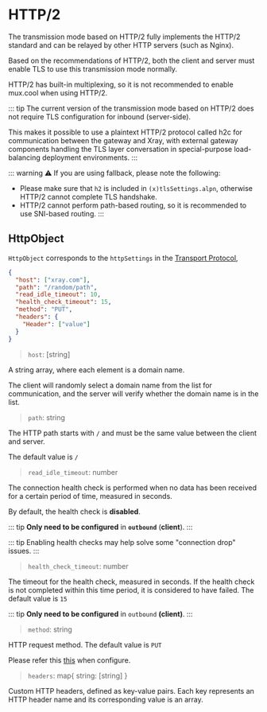 # HTTP/2

The transmission mode based on HTTP/2 fully implements the HTTP/2 standard and can be relayed by other HTTP servers (such as Nginx).

Based on the recommendations of HTTP/2, both the client and server must enable TLS to use this transmission mode normally.

HTTP/2 has built-in multiplexing, so it is not recommended to enable mux.cool when using HTTP/2.

::: tip
The current version of the transmission mode based on HTTP/2 does not require TLS configuration for inbound (server-side). 

This makes it possible to use a plaintext HTTP/2 protocol called h2c for communication between the gateway and Xray, with external gateway components handling the TLS layer conversation in special-purpose load-balancing deployment environments.
:::

::: warning
⚠️ If you are using fallback, please note the following:

- Please make sure that `h2` is included in `(x)tlsSettings.alpn`, otherwise HTTP/2 cannot complete TLS handshake.
- HTTP/2 cannot perform path-based routing, so it is recommended to use SNI-based routing.
:::

## HttpObject

`HttpObject` corresponds to the `httpSettings` in the [Transport Protocol](../transport.md),

```json
{
  "host": ["xray.com"],
  "path": "/random/path",
  "read_idle_timeout": 10,
  "health_check_timeout": 15,
  "method": "PUT",
  "headers": {
    "Header": ["value"]
  }
}
```

> `host`: \[string\]

A string array, where each element is a domain name.

The client will randomly select a domain name from the list for communication, and the server will verify whether the domain name is in the list.

> `path`: string

The HTTP path starts with `/` and must be the same value between the client and server.

The default value is `/`

> `read_idle_timeout`: number

The connection health check is performed when no data has been received for a certain period of time, measured in seconds.

By default, the health check is **disabled**.

::: tip
**Only need to be configured** in **`outbound`** (**client**).
:::

::: tip
Enabling health checks may help solve some "connection drop" issues.
:::

> `health_check_timeout`: number

The timeout for the health check, measured in seconds. If the health check is not completed within this time period, it is considered to have failed. 
The default value is `15`

::: tip
**Only need to be configured** in `outbound` **(client)**.
:::

> `method`: string

HTTP request method. The default value is `PUT`

Please refer this [this](https://developer.mozilla.org/en-US/docs/Web/HTTP/Methods) when configure.

> `headers`: map{ string: \[string\] }

Custom HTTP headers, defined as key-value pairs. Each key represents an HTTP header name and its corresponding value is an array.
